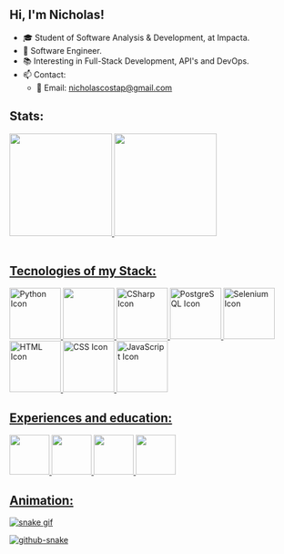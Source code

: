 ## Hi, I'm Nicholas!
- 🎓 Student of Software Analysis & Development, at Impacta.
- 🏢 Software Engineer.
- 📚 Interesting in Full-Stack Development, API's and DevOps.
- 📫 Contact:
    - 📧 Email: nicholascostap@gmail.com

<link rel="stylesheet" type='text/css' href="https://cdn.jsdelivr.net/gh/devicons/devicon@latest/devicon.min.css"/>

## Stats:

<div name="stats">
    <a href="https://github.com/nicholascostap">
    <img height="180rem" src="https://github-readme-streak-stats.herokuapp.com/?user=nicholascostap&theme=kacho_ga&hide_border=false"/>
    <img height="180rem" src="https://github-readme-stats.vercel.app/api/top-langs/?username=nicholascostap&layout=compact&langs_count=16&theme=kacho_ga"/>
</div>
<br>

## Tecnologies of my Stack:

<div name="icons">
    <img height="90rem" alt="Python Icon" src="https://cdn.jsdelivr.net/gh/devicons/devicon@latest/icons/python/python-original-wordmark.svg"/>
    <img height="90rem" src="https://cdn.jsdelivr.net/gh/devicons/devicon@latest/icons/django/django-plain.svg"/>
    <img height="90rem" alt="CSharp Icon" src="https://cdn.jsdelivr.net/gh/devicons/devicon@latest/icons/csharp/csharp-original.svg"/>
    <img height="90rem" alt="PostgreSQL Icon" src="https://cdn.jsdelivr.net/gh/devicons/devicon@latest/icons/postgresql/postgresql-plain-wordmark.svg"/>
    <img height="90rem" alt="Selenium Icon" src="https://cdn.jsdelivr.net/gh/devicons/devicon@latest/icons/selenium/selenium-original.svg"/>
    <img height="90rem" alt="HTML Icon" src="https://cdn.jsdelivr.net/gh/devicons/devicon@latest/icons/html5/html5-plain.svg"/>
    <img height="90rem" alt="CSS Icon" src="https://cdn.jsdelivr.net/gh/devicons/devicon@latest/icons/css3/css3-plain-wordmark.svg">
    <img height="90rem" alt="JavaScript Icon" src="https://cdn.jsdelivr.net/gh/devicons/devicon@latest/icons/javascript/javascript-plain.svg">
</div>

## Experiences and education:

<div name="experiences">
    <img height="70rem" src="https://ciel-it.com/web/image/website/1/logo/CIEL%20IT?unique=abd32f5"/>
    <img height="70rem" src="https://ax4b.com/wp-content/uploads/2020/11/logo-ax4b.png"/>
    <img height="70rem" src="https://www.orrprotection.com/hubfs/Logos/orr_logo_white.svg"/>
    <img height="70rem" src="https://www.impacta.edu.br/themes/wc_agenciar3/images/logo-new.png"/>
</div>

## Animation:

![snake gif](https://github.com/nicholascostap/nicholascostap/blob/output/github-contribution-grid-snake.gif)

<picture>
  <source media="(prefers-color-scheme: dark)" srcset="github-snake-dark.svg" />
  <source media="(prefers-color-scheme: light)" srcset="github-snake.svg" />
  <img alt="github-snake" src="github-snake.svg" />
</picture>
